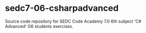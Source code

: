 # sedc7-06-csharpadvanced
Source code repository for SEDC Code Academy 7.0 6th subject 'C# Advanced' G6 students exercises.
